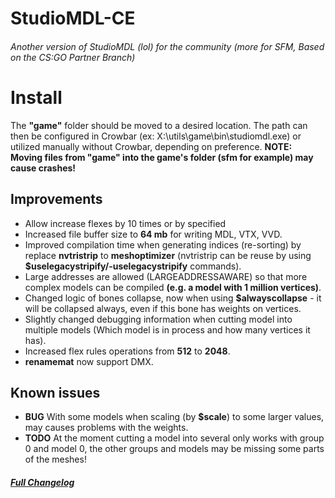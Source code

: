 # StudioMDL-CE
###### Another version of StudioMDL (lol) for the community (more for SFM, Based on the CS:GO Partner Branch)

# Install
The **"game"** folder should be moved to a desired location. The path can then be configured in Crowbar (ex: X:\utils\game\bin\studiomdl.exe) or utilized manually without Crowbar, depending on preference.
**NOTE: Moving files from "game" into the game's folder (sfm for example) may cause crashes!**

## Improvements
- Allow increase flexes by 10 times or by specified
- Increased file buffer size to **64 mb** for writing MDL, VTX, VVD.
- Improved compilation time when generating indices (re-sorting) by replace **nvtristrip** to **meshoptimizer** (nvtristrip can be reuse by using **$uselegacystripify/-uselegacystripify** commands).
- Large addresses are allowed (LARGEADDRESSAWARE) so that more complex models can be compiled **(e.g. a model with 1 million vertices)**.
- Changed logic of bones collapse, now when using **$alwayscollapse** - it will be collapsed always, even if this bone has weights on vertices.
- Slightly changed debugging information when cutting model into multiple models (Which model is in process and how many vertices it has).
- Increased flex rules operations from **512** to **2048**.
- **renamemat** now support DMX.

## Known issues
- **BUG** With some models when scaling (by **$scale**) to some larger values, may causes problems with the weights.
- **TODO** At the moment cutting a model into several only works with group 0 and model 0, the other groups and models may be missing some parts of the meshes!

##### [Full Changelog](./changelog.md)